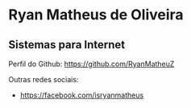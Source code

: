 # Ryan Matheus de Oliveira
## Sistemas para Internet

Perfil do Github: https://github.com/RyanMatheuZ

Outras redes sociais: 
- https://facebook.com/isryanmatheus
